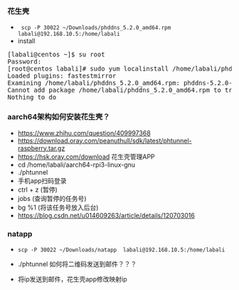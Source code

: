 
### 花生壳
+ ` scp -P 30022 ~/Downloads/phddns_5.2.0_amd64.rpm labali@192.168.10.5:/home/labali`
+ install
<pre>
[labali@centos ~]$ su root
Password: 
[root@centos labali]# sudo yum localinstall /home/labali/phddns_5.2.0_amd64.rpm 
Loaded plugins: fastestmirror
Examining /home/labali/phddns_5.2.0_amd64.rpm: phddns-5.2.0-1.amd64
Cannot add package /home/labali/phddns_5.2.0_amd64.rpm to transaction. Not a compatible architecture: amd64
Nothing to do
</pre>

### aarch64架构如何安装花生壳？
+ https://www.zhihu.com/question/409997368
+ https://download.oray.com/peanuthull/sdk/latest/phtunnel-raspberry.tar.gz
+ https://hsk.oray.com/download 花生壳管理APP
+ cd /home/labali/aarch64-rpi3-linux-gnu
+ ./phtunnel
+ 手机app扫码登录
+ ctrl + z (暂停)
+ jobs (查询暂停的任务号)
+ bg %1 (将该任务号放入后台)
+ https://blog.csdn.net/u014609263/article/details/120703016

### natapp
+ `scp -P 30022 ~/Downloads/natapp  labali@192.168.10.5:/home/labali`

+ ./phtunnel
  如何将二维码发送到邮件？？？

+ 将ip发送到邮件，花生壳app修改映射ip